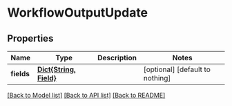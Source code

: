 # WorkflowOutputUpdate


## Properties
Name | Type | Description | Notes
------------ | ------------- | ------------- | -------------
**fields** | [**Dict{String, Field}**](Field.md) |  | [optional] [default to nothing]


[[Back to Model list]](../README.md#models) [[Back to API list]](../README.md#api-endpoints) [[Back to README]](../README.md)


